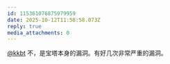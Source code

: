 ```yaml
---
id: 115361076875979959
date: 2025-10-12T11:58:58.073Z
reply: true
media_attachments: 0
---
```


<p><span class="h-card" translate="no"><a href="https://hello.2heng.xin/@kkbt" class="u-url mention" rel="nofollow noopener" target="_blank">@<span>kkbt</span></a></span> 不，是宝塔本身的漏洞。有好几次非常严重的漏洞。</p>
